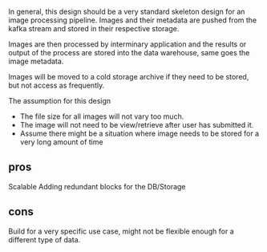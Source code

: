 In general, this design should be a very standard skeleton design for an image processing pipeline. Images and their metadata are pushed from the kafka stream and stored in their respective storage.

Images are then processed by interminary application and the results or output of the process are stored into the data warehouse, same goes the image metadata.

Images will be moved to a cold storage archive if they need to be stored, but not access as frequently.

The assumption for this design 
*  The file size for all images will not vary too much.
*  The image will not need to be view/retrieve after user has submitted it.
* Assume there might be a situation where image needs to be stored for a very long amount of time


## pros
Scalable
Adding redundant blocks for the DB/Storage

## cons
Build for a very specific use case, might not be flexible enough for a different type of data.